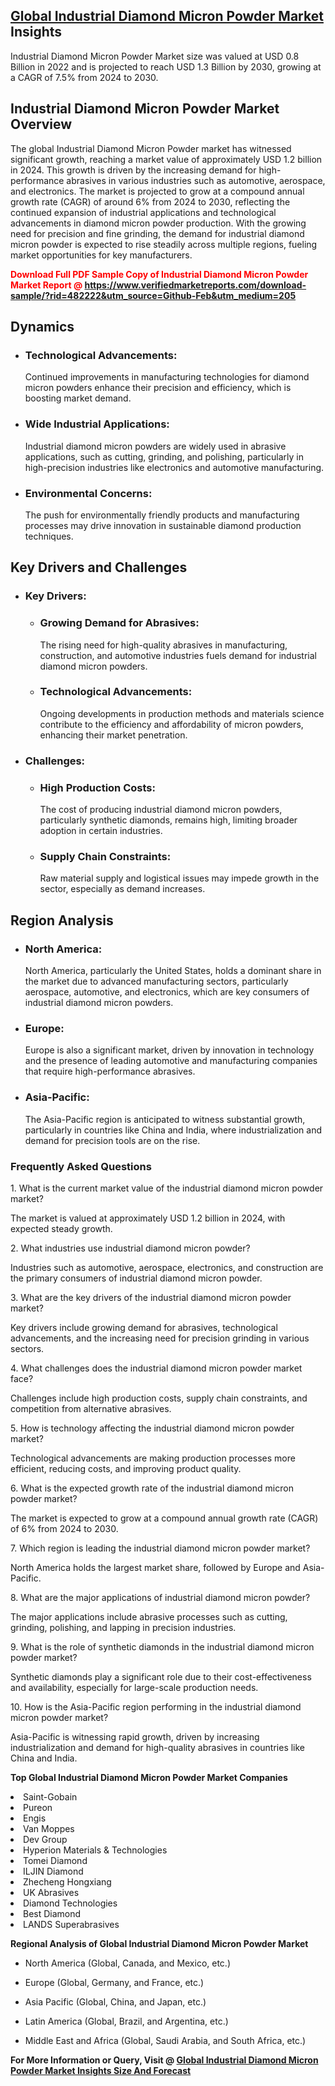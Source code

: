 <h2><a href="https://www.verifiedmarketreports.com/download-sample/?rid=482222&amp;utm_source=Github&amp;utm_medium=205" target="_blank">Global Industrial Diamond Micron Powder Market</a> Insights</h2><p>Industrial Diamond Micron Powder Market size was valued at USD 0.8 Billion in 2022 and is projected to reach USD 1.3 Billion by 2030, growing at a CAGR of 7.5% from 2024 to 2030.</p><p> <h2>Industrial Diamond Micron Powder Market Overview</h2> <p>The global Industrial Diamond Micron Powder market has witnessed significant growth, reaching a market value of approximately USD 1.2 billion in 2024. This growth is driven by the increasing demand for high-performance abrasives in various industries such as automotive, aerospace, and electronics. The market is projected to grow at a compound annual growth rate (CAGR) of around 6% from 2024 to 2030, reflecting the continued expansion of industrial applications and technological advancements in diamond micron powder production. With the growing need for precision and fine grinding, the demand for industrial diamond micron powder is expected to rise steadily across multiple regions, fueling market opportunities for key manufacturers.</p> <p><strong><p><span class=""><span style="color: #ff0000;"><strong>Download Full PDF Sample Copy of Industrial Diamond Micron Powder Market Report</strong> @ </span><a href="https://www.verifiedmarketreports.com/download-sample/?rid=482222&amp;utm_source=Github-Feb&amp;utm_medium=205" target="_blank">https://www.verifiedmarketreports.com/download-sample/?rid=482222&amp;utm_source=Github-Feb&amp;utm_medium=205</a></span></p></strong></p> <h2>Dynamics</h2> <ul> <li><h3>Technological Advancements: </h3>Continued improvements in manufacturing technologies for diamond micron powders enhance their precision and efficiency, which is boosting market demand.</li> <li><h3>Wide Industrial Applications:</h3>Industrial diamond micron powders are widely used in abrasive applications, such as cutting, grinding, and polishing, particularly in high-precision industries like electronics and automotive manufacturing.</li> <li><h3>Environmental Concerns: </h3>The push for environmentally friendly products and manufacturing processes may drive innovation in sustainable diamond production techniques.</li> </ul> <h2>Key Drivers and Challenges</h2> <ul> <li><h3>Key Drivers:</h3> <ul> <li><h3>Growing Demand for Abrasives:</h3>The rising need for high-quality abrasives in manufacturing, construction, and automotive industries fuels demand for industrial diamond micron powders.</li> <li><h3>Technological Advancements:</h3>Ongoing developments in production methods and materials science contribute to the efficiency and affordability of micron powders, enhancing their market penetration.</li> </ul> </li> <li><h3>Challenges:</h3> <ul> <li><h3>High Production Costs:</h3>The cost of producing industrial diamond micron powders, particularly synthetic diamonds, remains high, limiting broader adoption in certain industries.</li> <li><h3>Supply Chain Constraints:</h3>Raw material supply and logistical issues may impede growth in the sector, especially as demand increases.</li> </ul> </li> </ul> <h2>Region Analysis</h2> <ul> <li><h3>North America:</h3>North America, particularly the United States, holds a dominant share in the market due to advanced manufacturing sectors, particularly aerospace, automotive, and electronics, which are key consumers of industrial diamond micron powders.</li> <li><h3>Europe:</h3>Europe is also a significant market, driven by innovation in technology and the presence of leading automotive and manufacturing companies that require high-performance abrasives.</li> <li><h3>Asia-Pacific:</h3>The Asia-Pacific region is anticipated to witness substantial growth, particularly in countries like China and India, where industrialization and demand for precision tools are on the rise.</li> </ul> <h3>Frequently Asked Questions</h3> <p>1. What is the current market value of the industrial diamond micron powder market?</p> <p>The market is valued at approximately USD 1.2 billion in 2024, with expected steady growth.</p> <p>2. What industries use industrial diamond micron powder?</p> <p>Industries such as automotive, aerospace, electronics, and construction are the primary consumers of industrial diamond micron powder.</p> <p>3. What are the key drivers of the industrial diamond micron powder market?</p> <p>Key drivers include growing demand for abrasives, technological advancements, and the increasing need for precision grinding in various sectors.</p> <p>4. What challenges does the industrial diamond micron powder market face?</p> <p>Challenges include high production costs, supply chain constraints, and competition from alternative abrasives.</p> <p>5. How is technology affecting the industrial diamond micron powder market?</p> <p>Technological advancements are making production processes more efficient, reducing costs, and improving product quality.</p> <p>6. What is the expected growth rate of the industrial diamond micron powder market?</p> <p>The market is expected to grow at a compound annual growth rate (CAGR) of 6% from 2024 to 2030.</p> <p>7. Which region is leading the industrial diamond micron powder market?</p> <p>North America holds the largest market share, followed by Europe and Asia-Pacific.</p> <p>8. What are the major applications of industrial diamond micron powder?</p> <p>The major applications include abrasive processes such as cutting, grinding, polishing, and lapping in precision industries.</p> <p>9. What is the role of synthetic diamonds in the industrial diamond micron powder market?</p> <p>Synthetic diamonds play a significant role due to their cost-effectiveness and availability, especially for large-scale production needs.</p> <p>10. How is the Asia-Pacific region performing in the industrial diamond micron powder market?</p> <p>Asia-Pacific is witnessing rapid growth, driven by increasing industrialization and demand for high-quality abrasives in countries like China and India.</p> </p><p><strong>Top Global Industrial Diamond Micron Powder Market Companies</strong></p><div data-test-id=""><p><li>Saint-Gobain</li><li> Pureon</li><li> Engis</li><li> Van Moppes</li><li> Dev Group</li><li> Hyperion Materials & Technologies</li><li> Tomei Diamond</li><li> ILJIN Diamond</li><li> Zhecheng Hongxiang</li><li> UK Abrasives</li><li> Diamond Technologies</li><li> Best Diamond</li><li> LANDS Superabrasives</li></p><div><strong>Regional Analysis of&nbsp;Global Industrial Diamond Micron Powder Market</strong></div><ul><li dir="ltr"><p dir="ltr">North America&nbsp;(Global, Canada, and Mexico, etc.)</p></li><li dir="ltr"><p dir="ltr">Europe (Global, Germany, and France, etc.)</p></li><li dir="ltr"><p dir="ltr">Asia Pacific&nbsp;(Global, China, and Japan, etc.)</p></li><li dir="ltr"><p dir="ltr">Latin America&nbsp;(Global, Brazil, and Argentina, etc.)</p></li><li dir="ltr">Middle East and Africa&nbsp;(Global, Saudi Arabia, and South Africa, etc.)</li></ul><p><strong>For More Information or Query, Visit @&nbsp;</strong><strong><a href="https://www.verifiedmarketreports.com/product/industrial-diamond-micron-powder-market/?utm_source=Github&amp;utm_medium=205" target="_blank">Global Industrial Diamond Micron Powder Market Insights Size And Forecast</a></strong></p></div>
